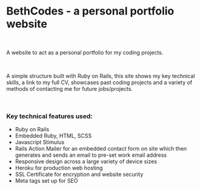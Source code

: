 <h1>BethCodes - a personal portfolio website</h1>
<br>
<p>A website to act as a personal portfolio for my coding projects.</p>
<br>
<p>A simple structure built with Ruby on Rails, this site shows my key technical skills, a link to my full CV, showcases past coding projects and a variety of methods of contacting me for future jobs/projects.</p>
<br>
<h3>Key technical features used:</h3>
<ul>
  <li>Ruby on Rails</li>
  <li>Embedded Ruby, HTML, SCSS</li>
  <li>Javascript Stimulus</li>
  <li>Rails Action Mailer for an embedded contact form on site which then generates and sends an email to pre-set work email address</li>
  <li>Responsive design across a large variety of device sizes</li>
  <li>Heroku for production web hosting</li>
  <li>SSL Certificate for encryption and website security</li>
  <li>Meta tags set up for SEO</li>
</ul>
